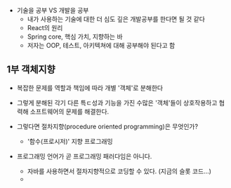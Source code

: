 
- 기술을 공부 VS 개발을 공부
	- 내가 사용하는 기술에 대한 더 심도 깊은 개발공부를 한다면 될 것 같다
	- React의 원리
	- Spring core, 핵심 가치, 지향하는 바
	- 저자는 OOP, 테스트, 아키텍쳐에 대해 공부해야 된다고 함

## 1부 객체지향

- 복잡한 문제를 역할과 책임에 따라 개별 '객체'로 분해한다
- 그렇게 분해된 각기 다른 특ㄷ성과 기능을 가진 수많은 '객체'들이 상호작용하고 협력해 소프트웨어의 문제를 해결한다.

- 그렇다면 절차지향(procedure oriented programming)은 무엇인가?
	- '함수(프로시저)' 지향 프로그래밍

- 프로그래밍 언어가 곧 프로그래밍 패러다임은 아니다.
	- 자바를 사용하면서 절차지향적으로 코딩할 수 있다. (지금의 슬롯 코드...)
	- 